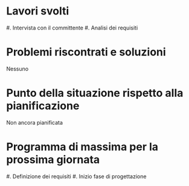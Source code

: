 # Lavori svolti

#. Intervista con il committente
#. Analisi dei requisiti

# Problemi riscontrati e soluzioni

Nessuno

# Punto della situazione rispetto alla pianificazione

Non ancora pianificata

# Programma di massima per la prossima giornata

#. Definizione dei requisiti
#. Inizio fase di progettazione

